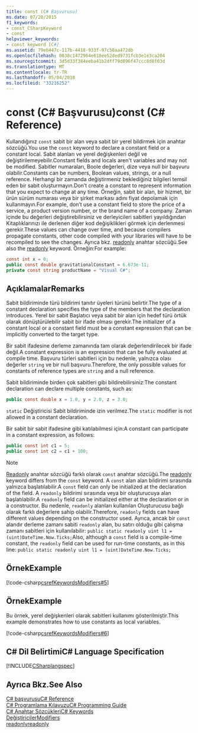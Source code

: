 ```yaml
---
title: const (C# Başvurusu)
ms.date: 07/20/2015
f1_keywords:
- const_CSharpKeyword
- const
helpviewer_keywords:
- const keyword [C#]
ms.assetid: 79eb447c-117b-4418-933f-97c50aa472db
ms.openlocfilehash: 0038c1472964e618ee52ded9731fcb3e1e3ca204
ms.sourcegitcommit: 3d5d33f384eeba41b2dff79d096f47ccc8d8f03d
ms.translationtype: MT
ms.contentlocale: tr-TR
ms.lasthandoff: 05/04/2018
ms.locfileid: "33216252"
---
```

# <a name="const-c-reference"></a><span data-ttu-id="1be12-102">const (C# Başvurusu)</span><span class="sxs-lookup"><span data-stu-id="1be12-102">const (C# Reference)</span></span>
<span data-ttu-id="1be12-103">Kullandığınız `const` sabit bir alan veya sabit bir yerel bildirmek için anahtar sözcüğü.</span><span class="sxs-lookup"><span data-stu-id="1be12-103">You use the `const` keyword to declare a constant field or a constant local.</span></span> <span data-ttu-id="1be12-104">Sabit alanları ve yerel değişkenleri değil ve değiştirilemeyebilir.</span><span class="sxs-lookup"><span data-stu-id="1be12-104">Constant fields and locals aren't variables and may not be modified.</span></span> <span data-ttu-id="1be12-105">Sabitler numaraları, Boole değerleri, dize veya null bir başvuru olabilir.</span><span class="sxs-lookup"><span data-stu-id="1be12-105">Constants can be numbers, Boolean values, strings, or a null reference.</span></span> <span data-ttu-id="1be12-106">Herhangi bir zamanda değiştirmeniz beklediğiniz bilgileri temsil eden bir sabit oluşturmayın.</span><span class="sxs-lookup"><span data-stu-id="1be12-106">Don’t create a constant to represent information that you expect to change at any time.</span></span> <span data-ttu-id="1be12-107">Örneğin, sabit bir alan, bir hizmet, bir ürün sürüm numarası veya bir şirket markası adını fiyat depolamak için kullanmayın.</span><span class="sxs-lookup"><span data-stu-id="1be12-107">For example, don’t use a constant field to store the price of a service, a product version number, or the brand name of a company.</span></span> <span data-ttu-id="1be12-108">Zaman içinde bu değerleri değiştirebilirsiniz ve derleyicileri sabitleri yayıldığından Kitaplıklarınızı ile derlenen diğer kod değişiklikleri görmek için derlenmesi gerekir.</span><span class="sxs-lookup"><span data-stu-id="1be12-108">These values can change over time, and because compilers propagate constants, other code compiled with your libraries will have to be recompiled to see the changes.</span></span> <span data-ttu-id="1be12-109">Ayrıca bkz. [readonly](../../../csharp/language-reference/keywords/readonly.md) anahtar sözcüğü.</span><span class="sxs-lookup"><span data-stu-id="1be12-109">See also the [readonly](../../../csharp/language-reference/keywords/readonly.md) keyword.</span></span> <span data-ttu-id="1be12-110">Örneğin:</span><span class="sxs-lookup"><span data-stu-id="1be12-110">For example:</span></span>  
  
```csharp
const int x = 0;  
public const double gravitationalConstant = 6.673e-11;  
private const string productName = "Visual C#";  
```  
  
## <a name="remarks"></a><span data-ttu-id="1be12-111">Açıklamalar</span><span class="sxs-lookup"><span data-stu-id="1be12-111">Remarks</span></span>  
 <span data-ttu-id="1be12-112">Sabit bildiriminde türü bildirimi tanıtır üyeleri türünü belirtir.</span><span class="sxs-lookup"><span data-stu-id="1be12-112">The type of a constant declaration specifies the type of the members that the declaration introduces.</span></span> <span data-ttu-id="1be12-113">Yerel bir sabit Başlatıcı veya sabit bir alan için hedef türü örtük olarak dönüştürülebilir sabit bir ifade olması gerekir.</span><span class="sxs-lookup"><span data-stu-id="1be12-113">The initializer of a constant local or a constant field must be a constant expression that can be implicitly converted to the target type.</span></span>  
  
 <span data-ttu-id="1be12-114">Bir sabit ifadesine derleme zamanında tam olarak değerlendirilecek bir ifade değil.</span><span class="sxs-lookup"><span data-stu-id="1be12-114">A constant expression is an expression that can be fully evaluated at compile time.</span></span> <span data-ttu-id="1be12-115">Başvuru türleri sabitleri için bu nedenle, yalnızca olası değerler `string` ve bir null başvuru.</span><span class="sxs-lookup"><span data-stu-id="1be12-115">Therefore, the only possible values for constants of reference types are `string` and a null reference.</span></span>  
  
 <span data-ttu-id="1be12-116">Sabit bildiriminde birden çok sabitleri gibi bildirebilirsiniz:</span><span class="sxs-lookup"><span data-stu-id="1be12-116">The constant declaration can declare multiple constants, such as:</span></span>  
  
```csharp
public const double x = 1.0, y = 2.0, z = 3.0;  
```  
  
 <span data-ttu-id="1be12-117">`static` Değiştiricisi Sabit bildiriminde izin verilmez.</span><span class="sxs-lookup"><span data-stu-id="1be12-117">The `static` modifier is not allowed in a constant declaration.</span></span>  
  
 <span data-ttu-id="1be12-118">Bir sabit bir sabit ifadesine gibi katılabilmesi için:</span><span class="sxs-lookup"><span data-stu-id="1be12-118">A constant can participate in a constant expression, as follows:</span></span>  
  
```csharp
public const int c1 = 5;  
public const int c2 = c1 + 100;  
```  
  
> [!NOTE]
>  <span data-ttu-id="1be12-119">[Readonly](../../../csharp/language-reference/keywords/readonly.md) anahtar sözcüğü farklı olarak `const` anahtar sözcüğü.</span><span class="sxs-lookup"><span data-stu-id="1be12-119">The [readonly](../../../csharp/language-reference/keywords/readonly.md) keyword differs from the `const` keyword.</span></span> <span data-ttu-id="1be12-120">A `const` alan alan bildirimi sırasında yalnızca başlatılabilir.</span><span class="sxs-lookup"><span data-stu-id="1be12-120">A `const` field can only be initialized at the declaration of the field.</span></span> <span data-ttu-id="1be12-121">A `readonly` bildirimi sırasında veya bir oluşturucuya alan başlatılabilir.</span><span class="sxs-lookup"><span data-stu-id="1be12-121">A `readonly` field can be initialized either at the declaration or in a constructor.</span></span> <span data-ttu-id="1be12-122">Bu nedenle, `readonly` alanları kullanılan Oluşturucusu bağlı olarak farklı değerlere sahip olabilir.</span><span class="sxs-lookup"><span data-stu-id="1be12-122">Therefore, `readonly` fields can have different values depending on the constructor used.</span></span> <span data-ttu-id="1be12-123">Ayrıca, ancak bir `const` alandır derleme zamanı sabiti `readonly` alan, bu satırı olduğu gibi çalışma zamanı sabitleri için kullanılabilir: `public static readonly uint l1 = (uint)DateTime.Now.Ticks;`</span><span class="sxs-lookup"><span data-stu-id="1be12-123">Also, although a `const` field is a compile-time constant, the `readonly` field can be used for run-time constants, as in this line: `public static readonly uint l1 = (uint)DateTime.Now.Ticks;`</span></span>  
  
## <a name="example"></a><span data-ttu-id="1be12-124">Örnek</span><span class="sxs-lookup"><span data-stu-id="1be12-124">Example</span></span>  
 [!code-csharp[csrefKeywordsModifiers#5](../../../csharp/language-reference/keywords/codesnippet/CSharp/const_1.cs)]  
  
## <a name="example"></a><span data-ttu-id="1be12-125">Örnek</span><span class="sxs-lookup"><span data-stu-id="1be12-125">Example</span></span>  
 <span data-ttu-id="1be12-126">Bu örnek, yerel değişkenleri olarak sabitleri kullanımı gösterilmiştir.</span><span class="sxs-lookup"><span data-stu-id="1be12-126">This example demonstrates how to use constants as local variables.</span></span>  
  
 [!code-csharp[csrefKeywordsModifiers#6](../../../csharp/language-reference/keywords/codesnippet/CSharp/const_2.cs)]  
  
## <a name="c-language-specification"></a><span data-ttu-id="1be12-127">C# Dil Belirtimi</span><span class="sxs-lookup"><span data-stu-id="1be12-127">C# Language Specification</span></span>  
 [!INCLUDE[CSharplangspec](~/includes/csharplangspec-md.md)]  
  
## <a name="see-also"></a><span data-ttu-id="1be12-128">Ayrıca Bkz.</span><span class="sxs-lookup"><span data-stu-id="1be12-128">See Also</span></span>  
 [<span data-ttu-id="1be12-129">C# başvurusu</span><span class="sxs-lookup"><span data-stu-id="1be12-129">C# Reference</span></span>](../../../csharp/language-reference/index.md)  
 [<span data-ttu-id="1be12-130">C# Programlama Kılavuzu</span><span class="sxs-lookup"><span data-stu-id="1be12-130">C# Programming Guide</span></span>](../../../csharp/programming-guide/index.md)  
 [<span data-ttu-id="1be12-131">C# Anahtar Sözcükleri</span><span class="sxs-lookup"><span data-stu-id="1be12-131">C# Keywords</span></span>](../../../csharp/language-reference/keywords/index.md)  
 [<span data-ttu-id="1be12-132">Değiştiriciler</span><span class="sxs-lookup"><span data-stu-id="1be12-132">Modifiers</span></span>](../../../csharp/language-reference/keywords/modifiers.md)  
 [<span data-ttu-id="1be12-133">readonly</span><span class="sxs-lookup"><span data-stu-id="1be12-133">readonly</span></span>](../../../csharp/language-reference/keywords/readonly.md)
